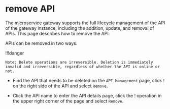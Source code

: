 # remove API

The microservice gateway supports the full lifecycle management of the API of the gateway instance, including the addition, update, and removal of APIs. This page describes how to remove the API.

APIs can be removed in two ways.

!!!danger

    Note: Delete operations are irreversible. Deletion is immediately invalid and irreversible, regardless of whether the API is online or not.

- Find the API that needs to be deleted on the `API Management` page, click **`ⵗ`** on the right side of the API and select `Remove`.

    

- Click the API name to enter the API details page, click the **`ⵗ`** operation in the upper right corner of the page and select `Remove`.

    